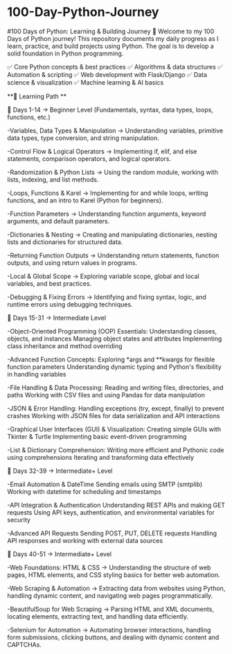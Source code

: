 # 100-Day-Python-Journey 
  #100 Days of Python: Learning & Building Journey 🚀
  Welcome to my 100 Days of Python journey! This repository documents my daily progress as I learn, practice, and build projects using Python. The goal is to develop a solid foundation in Python programming.
  
  ✅ Core Python concepts & best practices
  ✅ Algorithms & data structures
  ✅ Automation & scripting
  ✅ Web development with Flask/Django
  ✅ Data science & visualization
  ✅ Machine learning & AI basics
  
  **📌 Learning Path **
  
  🔹 Days 1-14 → Beginner Level (Fundamentals, syntax, data types, loops, functions, etc.)
  
  -Variables, Data Types & Manipulation → Understanding variables, primitive data types, type conversion, and string manipulation.
  
  -Control Flow & Logical Operators → Implementing if, elif, and else statements, comparison operators, and logical operators.
  
  -Randomization & Python Lists → Using the random module, working with lists, indexing, and list methods.
  
  -Loops, Functions & Karel → Implementing for and while loops, writing functions, and an intro to Karel (Python for beginners).
  
  -Function Parameters → Understanding function arguments, keyword arguments, and default parameters.
   
  -Dictionaries & Nesting → Creating and manipulating dictionaries, nesting lists and dictionaries for structured data.
  
  -Returning Function Outputs → Understanding return statements, function outputs, and using return values in programs.
  
  -Local & Global Scope → Exploring variable scope, global and local variables, and best practices.
  
  -Debugging & Fixing Errors → Identifying and fixing syntax, logic, and runtime errors using debugging techniques.
  
  🔹 Days 15-31 → Intermediate Level
  
  -Object-Oriented Programming (OOP) Essentials:
  Understanding classes, objects, and instances
  Managing object states and attributes
  Implementing class inheritance and method overriding
  
  -Advanced Function Concepts:
  Exploring *args and **kwargs for flexible function parameters
  Understanding dynamic typing and Python's flexibility in handling variables
  
  -File Handling & Data Processing:
  Reading and writing files, directories, and paths
  Working with CSV files and using Pandas for data manipulation
  
  -JSON & Error Handling:
  Handling exceptions (try, except, finally) to prevent crashes
  Working with JSON files for data serialization and API interactions
  
  -Graphical User Interfaces (GUI) & Visualization:
  Creating simple GUIs with Tkinter & Turtle
  Implementing basic event-driven programming
  
  -List & Dictionary Comprehension:
  Writing more efficient and Pythonic code using comprehensions
  Iterating and transforming data effectively
  
  🔹 Days 32-39 → Intermediate+ Level
  
  -Email Automation & DateTime
  Sending emails using SMTP (smtplib)
  Working with datetime for scheduling and timestamps
  
  -API Integration & Authentication
  Understanding REST APIs and making GET requests
  Using API keys, authentication, and environmental variables for security
  
  -Advanced API Requests
  Sending POST, PUT, DELETE requests
  Handling API responses and working with external data sources

  🔹 Days 40-51 → Intermediate+ Level

  -Web Foundations: HTML & CSS → Understanding the structure of web pages, HTML elements, and CSS styling basics for better web automation.
  
  -Web Scraping & Automation → Extracting data from websites using Python, handling dynamic content, and navigating web pages programmatically.
  
  -BeautifulSoup for Web Scraping → Parsing HTML and XML documents, locating elements, extracting text, and handling data efficiently.
  
  -Selenium for Automation → Automating browser interactions, handling form submissions, clicking buttons, and dealing with dynamic content and CAPTCHAs.

